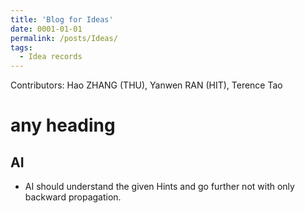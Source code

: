 ```yaml
---
title: 'Blog for Ideas'
date: 0001-01-01
permalink: /posts/Ideas/
tags:
  - Idea records
---
```


Contributors: Hao ZHANG (THU), Yanwen RAN (HIT), Terence Tao

any heading
======

AI
------
- AI should understand the given Hints and go further not with only backward propagation.
